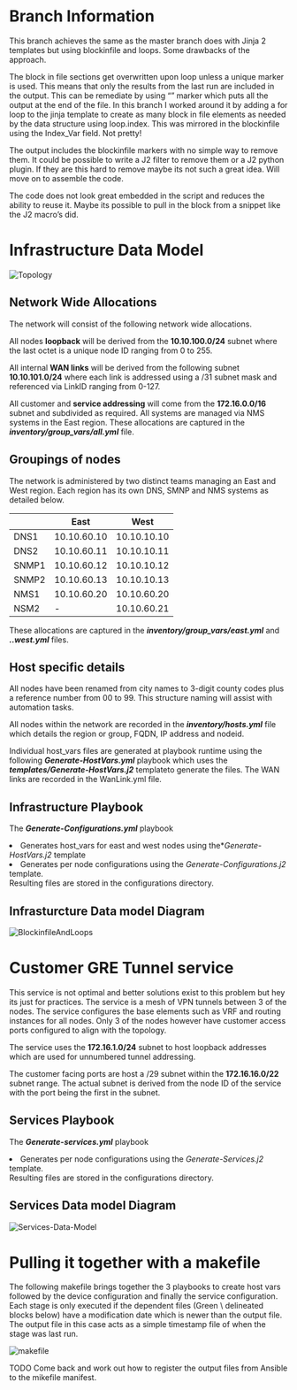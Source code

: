 <H1> Branch Information </H1>
This branch achieves the same as the master branch does with Jinja 2 templates but using blockinfile and loops. 
Some drawbacks of the approach. 

The block in file sections get overwritten upon loop unless a unique marker is used. This means that only the results from the last run are included in the output. This can be remediate by using “” marker which puts all the output at the end of the file. In this branch I worked around it by adding a for loop to the jinja template to create as many block in file elements as needed by the data structure using loop.index. This was mirrored in the blockinfile using the Index_Var field. Not pretty!

The output includes the blockinfile markers with no simple way to remove them. It could be possible to write a J2 filter to remove them or a J2 python plugin. If they are this hard to remove maybe its not such a great idea. Will move on to assemble the code. 

The code does not look great embedded in the script and reduces the ability to reuse it. Maybe its possible to pull in the block from a snippet like the J2 macro’s did.

<H1> Infrastructure Data Model </H1>

![Topology](https://user-images.githubusercontent.com/17169238/95120967-46b05b00-0746-11eb-9cdd-753b4e936536.PNG)

<H2> Network Wide Allocations </H2>
The network will consist of the following network wide allocations.

All nodes **loopback** will be derived from the **10.10.100.0/24**  subnet where the last octet is a unique node ID ranging from 0 to 255.

All internal **WAN links** will be derived from the following subnet **10.10.101.0/24** where each link is addressed using a /31 subnet mask and referenced via LinkID ranging from 0-127. 

All customer and **service addressing** will come from the **172.16.0.0/16** subnet and subdivided as required. All systems are managed via NMS systems in the East region.
These allocations are captured in the **<em>inventory/group_vars/all.yml</em>** file.

<h2>Groupings of nodes</h2>
The network is administered by two distinct teams managing an East and West region. Each region has its own DNS, SMNP and NMS systems as detailed below.

|       | East        | West        |
|-------|-------------|-------------|
| DNS1  | 10.10.60.10 | 10.10.10.10 |
| DNS2  | 10.10.60.11 | 10.10.10.11 |
| SNMP1 | 10.10.60.12 | 10.10.10.12 |
| SNMP2 | 10.10.60.13 | 10.10.10.13 |
| NMS1  | 10.10.60.20 | 10.10.60.20 |
| NSM2  | -           | 10.10.60.21 |

These allocations are captured in the **<em>inventory/group_vars/east.yml</em>** and **<em>..west.yml</em>** files.

<h2>Host specific details</h2>
All nodes have been renamed from city names to 3-digit county codes plus a reference number from 00 to 99. This structure naming will assist with automation tasks. 

All nodes within the network are recorded in the **<em>inventory/hosts.yml</em>** file which details the region or group, FQDN, IP address and nodeid. 

Individual host_vars files are generated at playbook runtime using the following **<em>Generate-HostVars.yml</em>** playbook which uses the **<em>templates/Generate-HostVars.j2</em>** templateto generate the files. The WAN links are recorded in the WanLink.yml file.

<h2> Infrastructure Playbook</h2>

The **<em>Generate-Configurations.yml</em>** playbook 

<li> Generates host_vars for east and west nodes using the*<em>Generate-HostVars.j2</em> template</li>
<li> Generates per node configurations using the <em>Generate-Configurations.j2</em> template.</li>
<l1>Resulting files are stored in the configurations directory.</l1>

<H2> Infrasturcture Data model Diagram </H2>

![BlockinfileAndLoops](https://user-images.githubusercontent.com/17169238/97112830-74057e80-16de-11eb-9a3c-f76de09ce511.png)

<h1>Customer GRE Tunnel service</h1>
This service is not optimal and better solutions exist to this problem but hey its just for practices. The service is a mesh of VPN tunnels between 3 of the nodes. The service configures the base elements such as VRF and routing instances for all nodes. Only 3 of the nodes however have customer access ports configured to align with the topology. 

The service uses the **172.16.1.0/24** subnet to host loopback addresses which are used for unnumbered tunnel addressing. 

The customer facing ports are host a /29 subnet within the **172.16.16.0/22** subnet range. The actual subnet is derived from the node ID of the service with the port being the first in the subnet.

<h2> Services Playbook</h2>

The **<em>Generate-services.yml</em>** playbook 

<li> Generates per node configurations using the <em>Generate-Services.j2</em> template.</li>
<l1> Resulting files are stored in the configurations directory.</l1>

<H2> Services Data model Diagram </H2>

![Services-Data-Model](https://user-images.githubusercontent.com/17169238/95121085-70698200-0746-11eb-8983-9a90f610eec9.PNG)

<H1> Pulling it together with a makefile </H1>

The following makefile brings together the 3 playbooks to create host vars followed by the device configuration and finally the service configuration. Each stage is only executed if the dependent files (Green \ delineated blocks below) have a modification date which is newer than the output file. The output file in this case acts as a simple timestamp file of when the stage was last run. 

![makefile](https://user-images.githubusercontent.com/17169238/96472509-77a18d00-1228-11eb-9a94-28354df524f4.PNG)

TODO Come back and work out how to register the output files from Ansible to the mikefile manifest. 
